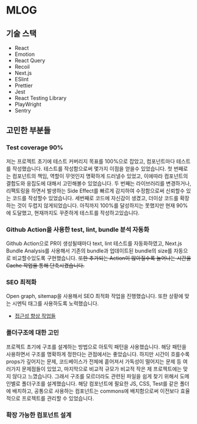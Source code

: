 # MLOG

## 기술 스택

- React
- Emotion
- React Query
- Recoil
- Next.js
- ESlint
- Prettier
- Jest
- React Testing Library
- PlayWright
- Sentry

## 고민한 부분들

### Test coverage 90%

저는 프로젝트 초기에 테스트 커버리지 목표를 100%으로 잡았고, 컴포넌트마다 테스트를 작성했습니다. 테스트를 작성함으로써 몇가지 이점을 얻을수 있었습니다. 첫 번째로는 컴포넌트의 책임, 역할이 무엇인지 명확하게 드러낼수 있었고, 이에따라 컴포넌트의 결합도와 응집도에 대해서 고민해볼수 있었습니다. 두 번째는 라이브러리를 변경하거나, 리팩토링을 하면서 발생하는 Side Effect를 빠르게 감지하여 수정함으로써 신뢰할수 있는 코드를 작성할수 있었습니다. 세번째로 코드에 자신감이 생겼고, 더이상 코드를 확장하는 것이 두렵지 않게되었습니다. 아직까지 100%를 달성하지는 못했지만 현재 90%에 도달했고, 현재까지도 꾸준하게 테스트를 작성하고있습니다.

### Github Action을 사용한 test, lint, bundle 분석 자동화

Github Action으로 PR이 생성될때마다 text, lint 테스트를 자동화하였고, Next.js Bundle Analysis를 사용해서 기존의 bundle과 업데이트된 bundle의 size를 자동으로 비교할수있도록 구현했습니다. ~~또한 추가되는 Action이 많아질수록 늘어나는 시간을 Cache 작업을 통해 단축시켰습니다.~~

### SEO 최적화

Open graph, sitemap을 사용해서 SEO 최적화 작업을 진행했습니다. 또한 상황에 맞는 시멘틱 태그를 사용하도록 노력했습니다.

- [접근성 향상 작업들](https://github.com/f-lab-edu/my-blog/issues/44)

### 폴더구조에 대한 고민

프로젝트 초기에 구조를 설계하는 방법으로 아토믹 패턴을 사용했습니다. 해당 패턴을 사용하면서 구조를 명확하게 정한다는 관점에서는 좋았습니다. 하지만 시간이 흐를수록 props가 깊어지는 문제, 코드베이스가 전체에 흩어져서 가독성이 떨어지는 문제 등 여러가지 문제점들이 있었고, 마지막으로 비교적 규모가 비교적 작은 제 프로젝트에는 맞지 않다고 느꼈습니다. 그래서 구조를 모르더라도 관련된 파일을 쉽게 찾기 위해서 도메인별로 폴더구조를 설계했습니다. 해당 컴포넌트에 필요한 JS, CSS, Test를 같은 폴더에 배치하고, 공통으로 사용하는 컴포넌트는 commons에 배치함으로써 이전보다 효율적으로 프로젝트를 관리할 수 있었습니다.

### 확장 가능한 컴포넌트 설계
